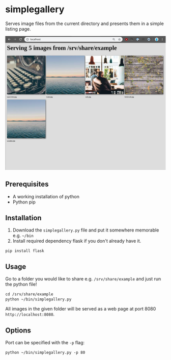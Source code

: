# simplegallery

Serves image files from the current directory and presents them in a simple listing page.

![example](https://raw.githubusercontent.com/johantiden/simplegallery/master/readme/example.jpg)

## Prerequisites
* A working installation of python
* Python pip

## Installation
1. Download the `simplegallery.py` file and put it somewhere memorable e.g. `~/bin`
2. Install required dependency flask if you don't already have it.
```
pip install flask
```

## Usage
Go to a folder you would like to share e.g. `/srv/share/example` and just run the python file!
```
cd /srv/share/example
python ~/bin/simplegallery.py
```
All images in the given folder will be served as a web page at port 8080 `http://localhost:8080`.

## Options
Port can be specified with the `-p` flag:
```
python ~/bin/simplegallery.py -p 80
```
